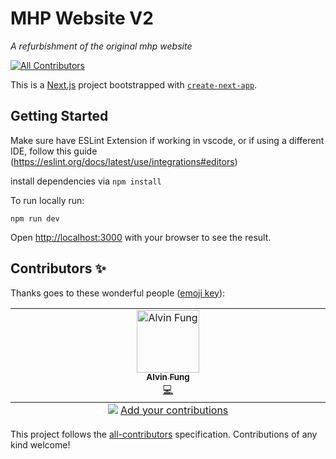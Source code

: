 # MHP Website V2

_A refurbishment of the original mhp website_

[![All Contributors](https://img.shields.io/badge/all_contributors-2-orange.svg?style=flat-square)](#contributors)

This is a [Next.js](https://nextjs.org/) project bootstrapped with [`create-next-app`](https://github.com/vercel/next.js/tree/canary/packages/create-next-app).

## Getting Started

Make sure have ESLint Extension if working in vscode, or if using a different IDE, follow this guide (https://eslint.org/docs/latest/use/integrations#editors)

install dependencies via
`npm install`

To run locally run:

`npm run dev`

Open [http://localhost:3000](http://localhost:3000) with your browser to see the result.



## Contributors ✨

Thanks goes to these wonderful people ([emoji key](https://allcontributors.org/docs/en/emoji-key)):
<!-- ALL-CONTRIBUTORS-LIST:START - Do not remove or modify this section -->
<!-- prettier-ignore-start -->
<!-- markdownlint-disable -->
<table>
  <tbody>
    <tr>
      <td align="center" valign="top" width="14.28%"><a href="https://github.com/fung-alvin"><img src="https://avatars.githubusercontent.com/u/164455066?v=4?s=100" width="100px;" alt="Alvin Fung"/><br /><sub><b>Alvin Fung</b></sub></a><br /><a href="https://github.com/monash-human-power/MHP_Website_V2/commits?author=fung-alvin" title="Code">💻</a></td>
    </tr>
  </tbody>
  <tfoot>
    <tr>
      <td align="center" size="13px" colspan="7">
        <img src="https://raw.githubusercontent.com/all-contributors/all-contributors-cli/1b8533af435da9854653492b1327a23a4dbd0a10/assets/logo-small.svg">
          <a href="https://all-contributors.js.org/docs/en/bot/usage">Add your contributions</a>
        </img>
      </td>
    </tr>
  </tfoot>
</table>

<!-- markdownlint-restore -->
<!-- prettier-ignore-end -->

<!-- ALL-CONTRIBUTORS-LIST:END -->

<!-- ALL-CONTRIBUTORS-LIST:START - Do not remove or modify this section -->
<!-- prettier-ignore-start -->
<!-- markdownlint-disable -->

<!-- markdownlint-restore -->
<!-- prettier-ignore-end -->

<!-- ALL-CONTRIBUTORS-LIST:END -->

This project follows the [all-contributors](https://github.com/all-contributors/all-contributors) specification. Contributions of any kind welcome!
